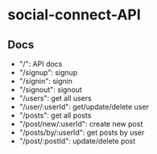 # social-connect-API
## Docs
  * "/": API docs
  * "/signup": signup
  * "/signin": signin
  * "/signout": signout
  * "/users": get all users
  * "/user/:userId": get/update/delete user
  * "/posts": get all posts
  * "/post/new/:userId": create new post
  * "/posts/by/:userId": get posts by user
  * "/post/:postId": update/delete post


